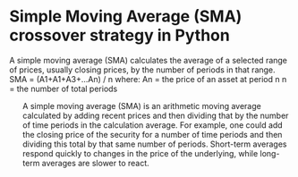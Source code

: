 <h1>Simple Moving Average (SMA) crossover strategy in Python</h1>
<p1>
  A simple moving average (SMA) calculates the average of a selected range of prices, usually closing prices, by the number of periods in that range.
  <p2>
    SMA = (A1+A1+A3+...An) / n
    where:
      An = the price of an asset at period n
      n = the number of total periods
  </p12>
  
</p1>
<p2>
  <ol>
    A simple moving average (SMA) is an arithmetic moving average calculated by adding recent prices and then dividing that by the number of time periods in the calculation average. For example, one could add the closing price of the security for a number of time periods and then dividing this total by that same number of periods. Short-term averages respond quickly to changes in the price of the underlying, while long-term averages are slower to react.
  </ol>
  </p2>
